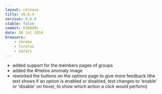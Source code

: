 ```yaml
---
layout: release
title: v0.6.4
version: 0.6.4
stable: false
commit: 6388d9c
date: 30 Jul 2014
browsers:
    - chrome
    - firefox
    - safari
---
```


- added support for the members pages of groups
- added the #Helios anomaly image
- reworked the buttons on the options page to give more feedback
  (the text shows if an option is enabled or disabled, text changes to
  'enable' or 'disable' on hover, to show which action a click would perform)
